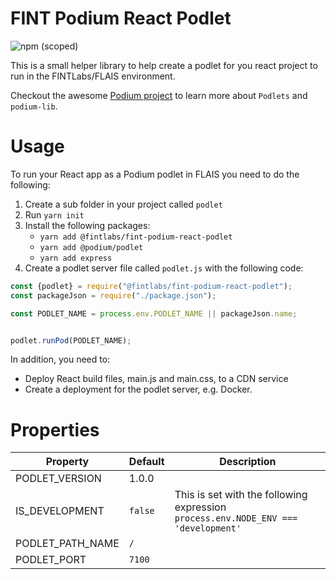 # FINT Podium React Podlet

![npm (scoped)](https://img.shields.io/npm/v/@fintlabs/fint-podium-react-podlet)

This is a small helper library to help create a podlet for you react project to run in the FINTLabs/FLAIS environment.

Checkout the awesome [Podium project](https://podium-lib.io/docs/podium/conceptual_overview) to learn more
about `Podlets` and `podium-lib`.

# Usage

To run your React app as a Podium podlet in FLAIS you need to do the following:
1. Create a sub folder in your project called `podlet`
2. Run `yarn init`
3. Install the following packages:
    * `yarn add @fintlabs/fint-podium-react-podlet`
    * `yarn add @podium/podlet`
    * `yarn add express`
4. Create a podlet server file called `podlet.js` with the following code:
```javascript
const {podlet} = require("@fintlabs/fint-podium-react-podlet");
const packageJson = require("./package.json");

const PODLET_NAME = process.env.PODLET_NAME || packageJson.name;


podlet.runPod(PODLET_NAME);
```

In addition, you need to:
* Deploy React build files, main.js and main.css, to a CDN service
* Create a deployment for the podlet server, e.g. Docker.

# Properties

| Property         | Default | Description                                                                        |
|------------------|---------|------------------------------------------------------------------------------------|
| PODLET_VERSION   | 1.0.0   |                                                                                    |
| IS_DEVELOPMENT   | `false` | This is set with the following expression `process.env.NODE_ENV === 'development'` |
| PODLET_PATH_NAME | `/`     |                                                                                    |
| PODLET_PORT      | `7100`  |                                                                                    |
